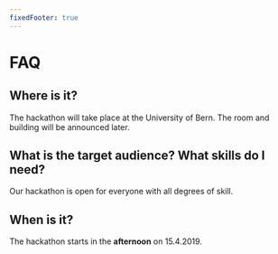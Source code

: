 ```yaml
---
fixedFooter: true
---
```

# FAQ
## Where is it?
The hackathon will take place at the University of Bern. The room and building will be announced later.

## What is the target audience? What skills do I need?
Our hackathon is open for everyone with all degrees of skill.

## When is it?
The hackathon starts in the **afternoon** on 15.4.2019.